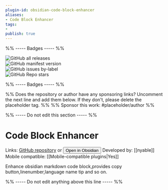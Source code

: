 ```yaml
---
plugin-id: obsidian-code-block-enhancer
aliases:
- Code Block Enhancer
tags: 
- 
publish: true
---
```


%% ----- Badges ----- %%

![GitHub all releases](https://img.shields.io/github/downloads/nyable/obsidian-code-block-enhancer/total?color=573E7A&logo=github&style=for-the-badge)   
![GitHub manifest version](https://img.shields.io/github/manifest-json/v/nyable/obsidian-code-block-enhancer?color=573E7A&logo=github&style=for-the-badge)   
![GitHub issues by-label](https://img.shields.io/github/issues/nyable/obsidian-code-block-enhancer/help%20wanted?color=573E7A&logo=github&style=for-the-badge)   
![GitHub Repo stars](https://img.shields.io/github/stars/nyable/obsidian-code-block-enhancer?color=573E7A&logo=github&style=for-the-badge)

%% ----- Badges ----- %%

%% Does the repository or author have any sponsoring links? Uncomment the next line and add them below. If they don't, please delete the placeholder tag. %%
%% Sponsor this work: #placeholder/author %%

%% ----- Do not edit this section ----- %%

# Code Block Enhancer

Links: [GitHub repository](https://github.com/nyable/obsidian-code-block-enhancer) or [<button id=HH>Open in Obsidian</button>](obsidian://goto-plugin?id=obsidian-code-block-enhancer)
Developed by: [[nyable]]
Mobile compatible: [[Mobile-compatible plugins|Yes]]

Enhance obsidian markdown code block,provides copy button,linenumber,language name tip and so on.

%% ----- Do not edit anything above this line ----- %% 
